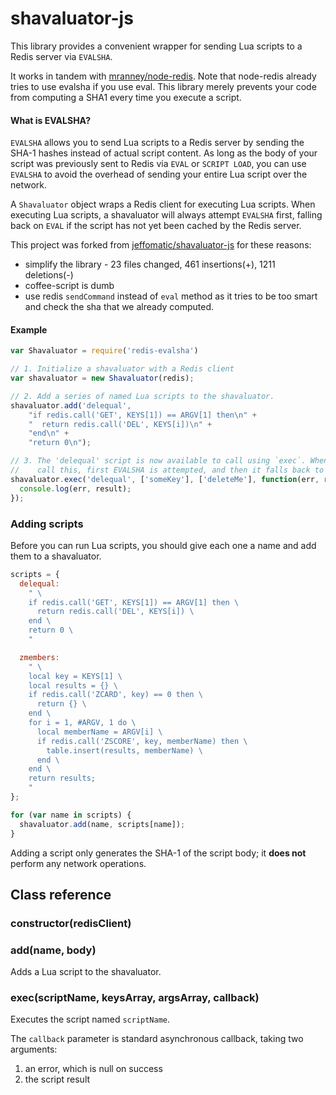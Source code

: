 # shavaluator-js

This library provides a convenient wrapper for sending Lua scripts to a Redis server via `EVALSHA`.

It works in tandem with [mranney/node-redis](https://github.com/mranney/node_redis). Note that
node-redis already tries to use evalsha if you use eval. This library merely prevents your code
from computing a SHA1 every time you execute a script.

#### What is EVALSHA?

`EVALSHA` allows you to send Lua scripts to a Redis server by sending the SHA-1 hashes instead of actual script content. As long as the body of your script was previously sent to Redis via `EVAL` or `SCRIPT LOAD`, you can use `EVALSHA` to avoid the overhead of sending your entire Lua script over the network.

A `Shavaluator` object wraps a Redis client for executing Lua scripts. When executing Lua scripts, a shavaluator will always attempt `EVALSHA` first, falling back on `EVAL` if the script has not yet been cached by the Redis server.

This project was forked from [jeffomatic/shavaluator-js](https://github.com/jeffomatic/shavaluator-js)
for these reasons:

   * simplify the library -
     23 files changed, 461 insertions(+), 1211 deletions(-)
   * coffee-script is dumb
   * use redis `sendCommand` instead of `eval` method as it tries to be too
     smart and check the sha that we already computed.

#### Example

```js
var Shavaluator = require('redis-evalsha')

// 1. Initialize a shavaluator with a Redis client
var shavaluator = new Shavaluator(redis);

// 2. Add a series of named Lua scripts to the shavaluator.
shavaluator.add('delequal',
    "if redis.call('GET', KEYS[1]) == ARGV[1] then\n" +
    "  return redis.call('DEL', KEYS[i])\n" +
    "end\n" +
    "return 0\n");

// 3. The 'delequal' script is now available to call using `exec`. When you
//    call this, first EVALSHA is attempted, and then it falls back to EVAL.
shavaluator.exec('delequal', ['someKey'], ['deleteMe'], function(err, result) {
  console.log(err, result);
});
```

### Adding scripts

Before you can run Lua scripts, you should give each one a name and add them to a shavaluator.

```js
scripts = {
  delequal:
    " \
    if redis.call('GET', KEYS[1]) == ARGV[1] then \
      return redis.call('DEL', KEYS[i]) \
    end \
    return 0 \
    "

  zmembers:
    " \
    local key = KEYS[1] \
    local results = {} \
    if redis.call('ZCARD', key) == 0 then \
      return {} \
    end \
    for i = 1, #ARGV, 1 do \
      local memberName = ARGV[i] \
      if redis.call('ZSCORE', key, memberName) then \
        table.insert(results, memberName) \
      end \
    end \
    return results;
    "
};

for (var name in scripts) {
  shavaluator.add(name, scripts[name]);
}
```

Adding a script only generates the SHA-1 of the script body; it **does not**
perform any network operations.

## Class reference

### constructor(redisClient)

### add(name, body)

Adds a Lua script to the shavaluator.

### exec(scriptName, keysArray, argsArray, callback)

Executes the script named `scriptName`.

The `callback` parameter is standard asynchronous callback, taking two arguments:

1. an error, which is null on success
2. the script result
